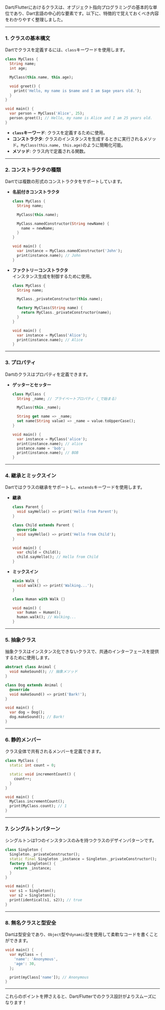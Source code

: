 Dart/Flutterにおけるクラスは、オブジェクト指向プログラミングの基本的な単位であり、Dart言語の中心的な要素です。以下に、特徴的で覚えておくべき内容をわかりやすく整理しました。

---

### 1. **クラスの基本構文**
Dartでクラスを定義するには、`class`キーワードを使用します。

```dart
class MyClass {
  String name;
  int age;

  MyClass(this.name, this.age);

  void greet() {
    print('Hello, my name is $name and I am $age years old.');
  }
}

void main() {
  var person = MyClass('Alice', 25);
  person.greet(); // Hello, my name is Alice and I am 25 years old.
}
```

- **`class`キーワード**: クラスを定義するために使用。
- **コンストラクタ**: クラスのインスタンスを生成するときに実行されるメソッド。`MyClass(this.name, this.age)`のように簡略化可能。
- **メソッド**: クラス内で定義される関数。

---

### 2. **コンストラクタの種類**
Dartでは複数の形式のコンストラクタをサポートしています。

- **名前付きコンストラクタ**
  ```dart
  class MyClass {
    String name;

    MyClass(this.name);

    MyClass.namedConstructor(String newName) {
      name = newName;
    }
  }

  void main() {
    var instance = MyClass.namedConstructor('John');
    print(instance.name); // John
  }
  ```

- **ファクトリーコンストラクタ**  
  インスタンス生成を制御するために使用。
  ```dart
  class MyClass {
    String name;

    MyClass._privateConstructor(this.name);

    factory MyClass(String name) {
      return MyClass._privateConstructor(name);
    }
  }

  void main() {
    var instance = MyClass('Alice');
    print(instance.name); // Alice
  }
  ```

---

### 3. **プロパティ**
Dartのクラスはプロパティを定義できます。

- **ゲッターとセッター**
  ```dart
  class MyClass {
    String _name; // プライベートプロパティ（_で始まる）

    MyClass(this._name);

    String get name => _name;
    set name(String value) => _name = value.toUpperCase();
  }

  void main() {
    var instance = MyClass('alice');
    print(instance.name); // alice
    instance.name = 'bob';
    print(instance.name); // BOB
  }
  ```

---

### 4. **継承とミックスイン**
Dartではクラスの継承をサポートし、`extends`キーワードを使用します。

- **継承**
  ```dart
  class Parent {
    void sayHello() => print('Hello from Parent');
  }

  class Child extends Parent {
    @override
    void sayHello() => print('Hello from Child');
  }

  void main() {
    var child = Child();
    child.sayHello(); // Hello from Child
  }
  ```

- **ミックスイン**
  ```dart
  mixin Walk {
    void walk() => print('Walking...');
  }

  class Human with Walk {}

  void main() {
    var human = Human();
    human.walk(); // Walking...
  }
  ```

---

### 5. **抽象クラス**
抽象クラスはインスタンス化できないクラスで、共通のインターフェースを提供するために使用します。

```dart
abstract class Animal {
  void makeSound(); // 抽象メソッド
}

class Dog extends Animal {
  @override
  void makeSound() => print('Bark!');
}

void main() {
  var dog = Dog();
  dog.makeSound(); // Bark!
}
```

---

### 6. **静的メンバー**
クラス全体で共有されるメンバーを定義できます。

```dart
class MyClass {
  static int count = 0;

  static void incrementCount() {
    count++;
  }
}

void main() {
  MyClass.incrementCount();
  print(MyClass.count); // 1
}
```

---

### 7. **シングルトンパターン**
シングルトンは1つのインスタンスのみを持つクラスのデザインパターンです。

```dart
class Singleton {
  Singleton._privateConstructor();
  static final Singleton _instance = Singleton._privateConstructor();
  factory Singleton() {
    return _instance;
  }
}

void main() {
  var s1 = Singleton();
  var s2 = Singleton();
  print(identical(s1, s2)); // true
}
```

---

### 8. **無名クラスと型安全**
Dartは型安全であり、`Object`型や`dynamic`型を使用して柔軟なコードを書くことができます。

```dart
void main() {
  var myClass = {
    'name': 'Anonymous',
    'age': 30,
  };

  print(myClass['name']); // Anonymous
}
```

---

これらのポイントを押さえると、Dart/Flutterでのクラス設計がよりスムーズになります！